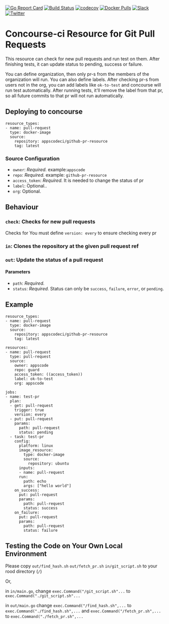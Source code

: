 [![Go Report Card](https://goreportcard.com/badge/github.com/appscodelabs/github-pr-resource)](https://goreportcard.com/report/github.com/appscodelabs/github-pr-resource)
[![Build Status](https://travis-ci.org/appscodelabs/github-pr-resource.svg?branch=master)](https://travis-ci.org/appscodelabs/github-pr-resource)
[![codecov](https://codecov.io/gh/appscodelabs/github-pr-resource/branch/master/graph/badge.svg)](https://codecov.io/gh/appscodelabs/github-pr-resource)
[![Docker Pulls](https://img.shields.io/docker/pulls/appscodelabs/github-pr-resource.svg)](https://hub.docker.com/r/appscodelabs/github-pr-resource/)
[![Slack](https://slack.appscode.com/badge.svg)](https://slack.appscode.com)
[![Twitter](https://img.shields.io/twitter/follow/appscodehq.svg?style=social&logo=twitter&label=Follow)](https://twitter.com/intent/follow?screen_name=AppsCodeHQ)
# Concourse-ci Resource for Git Pull Requests

This resource can check for new pull requests and run test on them. After finishing tests, it can update status to pending, success or failure.

You can define organization, then only pr-s from the members of the organization will run. You can also define labels. After checking pr-s from users not in the org, you can add labels like `ok-to-test` and concourse will run test automatically. After running tests, it'll remove the label from that pr, so all future commits to that pr will not run automatically.

## Deploying to concourse

```
resource_types:
- name: pull-request
  type: docker-image
  source:
    repository: appscodeci/github-pr-resource
    tag: latest

```

### Source Configuration

* `owner`: *Required.* example:`appscode`
* `repo`: *Required.* example: `github-pr-resource`
* `access_token`: *Required.* It is needed to change the status of pr
* `label`: Optional..
* `org`: Optional.


## Behaviour

### `check`: Checks for new pull requests

Checks for You must define `version: every` to ensure checking every pr

### `in`: Clones the repository at the given pull request ref
### `out`: Update the status of a pull request

#### Parameters

* `path`: *Required.*
* `status`: *Required.* Status can only be `success`, `failure`, `error`, or `pending`.

## Example

```
resource_types:
- name: pull-request
  type: docker-image
  source:
    repository: appscodeci/github-pr-resource
    tag: latest

resources:
- name: pull-request
  type: pull-request
  source:
    owner: appscode
    repo: guard
    access_token: ((access_token))
    label: ok-to-test
    org: appscode

jobs:
- name: test-pr
  plan:
  - get: pull-request
    trigger: true
    version: every
  - put: pull-request
    params:
      path: pull-request
      status: pending
  - task: test-pr
    config:
      platform: linux
      image_resource:
        type: docker-image
        source:
          repository: ubuntu
      inputs:
      - name: pull-request
      run:
        path: echo
        args: ["hello world"]
    on_success:
      put: pull-request
      params:
        path: pull-request
        status: success
    on_failure:
      put: pull-request
      params:
        path: pull-request
        status: failure
```

## Testing the Code on Your Own Local Environment

Please copy `out/find_hash.sh` `out/fetch_pr.sh` `in/git_script.sh` to your rood directory (`/`)

Or,

in `in/main.go`, change `exec.Command("/git_script.sh"...` to `exec.Command("./git_script.sh"...`

in `out/main.go` change `exec.Command("/find_hash.sh",...` to `exec.Command("./find_hash.sh",...` and `exec.Command("/fetch_pr.sh",...` to `exec.Command("./fetch_pr.sh",...`

